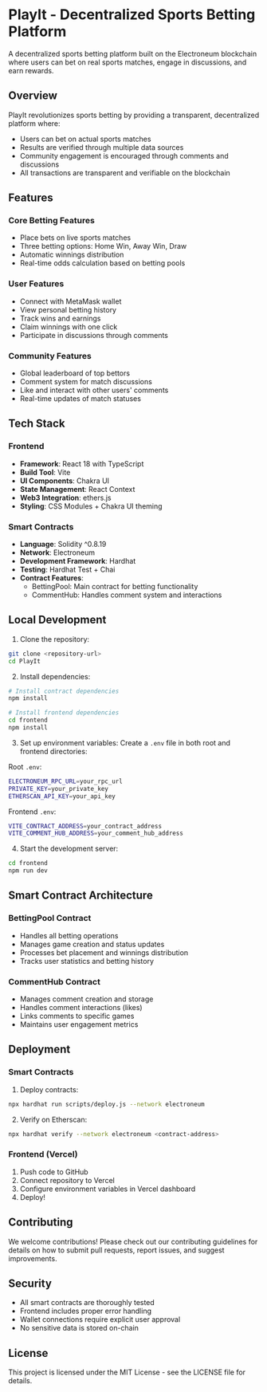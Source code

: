 # PlayIt - Decentralized Sports Betting Platform

A decentralized sports betting platform built on the Electroneum blockchain where users can bet on real sports matches, engage in discussions, and earn rewards.

## Overview

PlayIt revolutionizes sports betting by providing a transparent, decentralized platform where:
- Users can bet on actual sports matches
- Results are verified through multiple data sources
- Community engagement is encouraged through comments and discussions
- All transactions are transparent and verifiable on the blockchain

## Features

### Core Betting Features
- Place bets on live sports matches
- Three betting options: Home Win, Away Win, Draw
- Automatic winnings distribution
- Real-time odds calculation based on betting pools

### User Features
- Connect with MetaMask wallet
- View personal betting history
- Track wins and earnings
- Claim winnings with one click
- Participate in discussions through comments

### Community Features
- Global leaderboard of top bettors
- Comment system for match discussions
- Like and interact with other users' comments
- Real-time updates of match statuses

## Tech Stack

### Frontend
- **Framework**: React 18 with TypeScript
- **Build Tool**: Vite
- **UI Components**: Chakra UI
- **State Management**: React Context
- **Web3 Integration**: ethers.js
- **Styling**: CSS Modules + Chakra UI theming

### Smart Contracts
- **Language**: Solidity ^0.8.19
- **Network**: Electroneum
- **Development Framework**: Hardhat
- **Testing**: Hardhat Test + Chai
- **Contract Features**:
  - BettingPool: Main contract for betting functionality
  - CommentHub: Handles comment system and interactions

## Local Development

1. Clone the repository:
```bash
git clone <repository-url>
cd PlayIt
```

2. Install dependencies:
```bash
# Install contract dependencies
npm install

# Install frontend dependencies
cd frontend
npm install
```

3. Set up environment variables:
Create a `.env` file in both root and frontend directories:

Root `.env`:
```bash
ELECTRONEUM_RPC_URL=your_rpc_url
PRIVATE_KEY=your_private_key
ETHERSCAN_API_KEY=your_api_key
```

Frontend `.env`:
```bash
VITE_CONTRACT_ADDRESS=your_contract_address
VITE_COMMENT_HUB_ADDRESS=your_comment_hub_address
```

4. Start the development server:
```bash
cd frontend
npm run dev
```

## Smart Contract Architecture

### BettingPool Contract
- Handles all betting operations
- Manages game creation and status updates
- Processes bet placement and winnings distribution
- Tracks user statistics and betting history

### CommentHub Contract
- Manages comment creation and storage
- Handles comment interactions (likes)
- Links comments to specific games
- Maintains user engagement metrics

## Deployment

### Smart Contracts
1. Deploy contracts:
```bash
npx hardhat run scripts/deploy.js --network electroneum
```

2. Verify on Etherscan:
```bash
npx hardhat verify --network electroneum <contract-address>
```

### Frontend (Vercel)
1. Push code to GitHub
2. Connect repository to Vercel
3. Configure environment variables in Vercel dashboard
4. Deploy!

## Contributing

We welcome contributions! Please check out our contributing guidelines for details on how to submit pull requests, report issues, and suggest improvements.

## Security

- All smart contracts are thoroughly tested
- Frontend includes proper error handling
- Wallet connections require explicit user approval
- No sensitive data is stored on-chain

## License

This project is licensed under the MIT License - see the LICENSE file for details.

